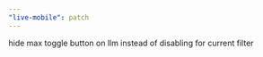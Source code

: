 ```yaml
---
"live-mobile": patch
---
```


hide max toggle button on llm instead of disabling for current filter
